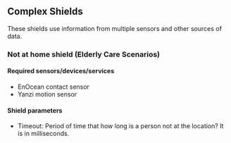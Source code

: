 ## Complex Shields
These shields use information from multiple sensors and other sources of data. 

### Not at home shield (Elderly Care Scenarios)

#### Required sensors/devices/services
- EnOcean contact sensor
- Yanzi motion sensor

#### Shield parameters
- Timeout: Period of time that how long is a person not at the location? It is in milliseconds.